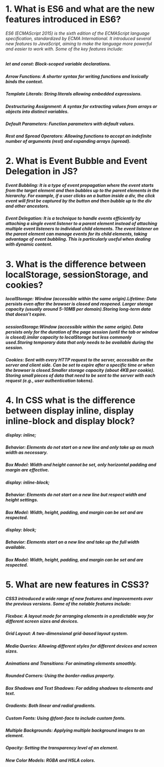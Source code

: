 # 1. What is ES6 and what are the new features introduced in ES6?

###### ES6 (ECMAScript 2015) is the sixth edition of the ECMAScript language specification, standardized by ECMA International. It introduced several new features to JavaScript, aiming to make the language more powerful and easier to work with. Some of the key features include:


#####	let and const: Block-scoped variable declarations.
#####	Arrow Functions: A shorter syntax for writing functions and lexically binds the context.
#####	Template Literals: String literals allowing embedded expressions.
#####	Destructuring Assignment: A syntax for extracting values from arrays or objects into distinct variables.
#####	Default Parameters: Function parameters with default values.
#####	Rest and Spread Operators: Allowing functions to accept an indefinite number of arguments (rest) and expanding arrays (spread).


# 2. What is Event Bubble and Event Delegation in JS?

 ##### Event Bubbling: It is a type of event propagation where the event starts from the target element and then bubbles up to the parent elements in the hierarchy. For example, if a user clicks on a button inside a div, the click event will first be captured by the button and then bubble up to the div and other ancestors.
##### Event Delegation: It is a technique to handle events efficiently by attaching a single event listener to a parent element instead of attaching multiple event listeners to individual child elements. The event listener on the parent element can manage events for its child elements, taking advantage of event bubbling. This is particularly useful when dealing with dynamic content.


# 3. What is the difference between localStorage, sessionStorage, and cookies?

##### 	localStorage: Window (accessible within the same origin).Lifetime: Data persists even after the browser is closed and reopened. Larger storage capacity (usually around 5-10MB per domain).Storing long-term data that doesn’t expire.
#####	sessionStorage:Window (accessible within the same origin). Data persists only for the duration of the page session (until the tab or window is closed).imilar capacity to localStorage but less commonly used.Storing temporary data that only needs to be available during the session.
 
#####	Cookies: Sent with every HTTP request to the server, accessible on the server and client side. Can be set to expire after a specific time or when the browser is closed.Smaller storage capacity (about 4KB per cookie). Storing small pieces of data that need to be sent to the server with each request (e.g., user authentication tokens).

# 4. In CSS what is the difference between display inline, display inline-block and display block?

#####	display: inline;
#####	Behavior: Elements do not start on a new line and only take up as much width as necessary.
#####	Box Model: Width and height cannot be set, only horizontal padding and margin are effective.
#####	display: inline-block;
#####	Behavior: Elements do not start on a new line but respect width and height settings.
#####	Box Model: Width, height, padding, and margin can be set and are respected.
#####	display: block;
#####	Behavior: Elements start on a new line and take up the full width available.
#####	Box Model: Width, height, padding, and margin can be set and are respected.


# 5. What are new features in CSS3?

##### CSS3 introduced a wide range of new features and improvements over the previous versions. Some of the notable features include:
#####	Flexbox: A layout mode for arranging elements in a predictable way for different screen sizes and devices.
#####	Grid Layout: A two-dimensional grid-based layout system.
#####	Media Queries: Allowing different styles for different devices and screen sizes.
#####	Animations and Transitions: For animating elements smoothly.
#####	Rounded Corners: Using the border-radius property.
#####	Box Shadows and Text Shadows: For adding shadows to elements and text.
#####	Gradients: Both linear and radial gradients.
#####	Custom Fonts: Using @font-face to include custom fonts.
#####	Multiple Backgrounds: Applying multiple background images to an element.
#####	Opacity: Setting the transparency level of an element.
#####	New Color Models: RGBA and HSLA colors.

